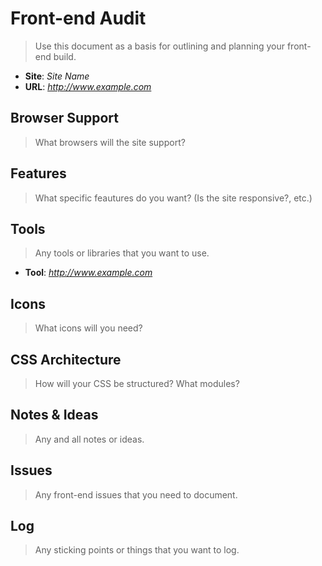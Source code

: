 # Front-end Audit

> Use this document as a basis for outlining and planning your front-end build.

- **Site**: *Site Name*
- **URL**: *http://www.example.com*

## Browser Support

> What browsers will the site support?

## Features

> What specific feautures do you want? (Is the site responsive?, etc.)

## Tools

> Any tools or libraries that you want to use.

- **Tool**: *http://www.example.com*

## Icons

> What icons will you need?

## CSS Architecture

> How will your CSS be structured? What modules?

## Notes & Ideas

> Any and all notes or ideas.

## Issues

> Any front-end issues that you need to document.

## Log

> Any sticking points or things that you want to log.

